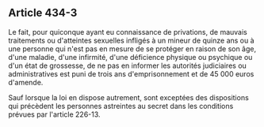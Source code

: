 Article 434-3
----
Le fait, pour quiconque ayant eu connaissance de privations, de mauvais
traitements ou d'atteintes sexuelles infligés à un mineur de quinze ans ou à une
personne qui n'est pas en mesure de se protéger en raison de son âge, d'une
maladie, d'une infirmité, d'une déficience physique ou psychique ou d'un état de
grossesse, de ne pas en informer les autorités judiciaires ou administratives
est puni de trois ans d'emprisonnement et de 45 000 euros d'amende.

Sauf lorsque la loi en dispose autrement, sont exceptées des dispositions qui
précèdent les personnes astreintes au secret dans les conditions prévues par
l'article 226-13.
